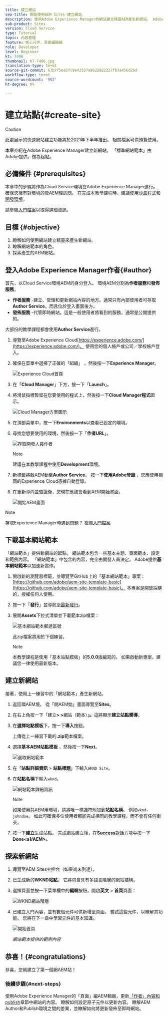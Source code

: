 ```yaml
---
title: 建立網站
seo-title: 開始使用AEM Sites-建立網站
description: 使用Adobe Experience Manager的網站建立精靈AEM產生新網站。 Adobe提供的「標準網站範本」是新網站的起點。
sub-product: Sites
version: Cloud Service
type: Tutorial
topic: 內容管理
feature: 核心元件，頁面編輯器
role: Developer
level: Beginner
kt: 7496
thumbnail: KT-7496.jpg
translation-type: tm+mt
source-git-commit: 67b7f5ee5fc9e42537a9622922327fb7a456d2bd
workflow-type: tm+mt
source-wordcount: '902'
ht-degree: 0%

---
```



# 建立站點{#create-site}

>[!CAUTION]
>
> 此處展示的快速網站建立功能將於2021年下半年推出。 相關檔案可供預覽使用。

本章介紹在Adobe Experience Manager建立新網站。 「標準網站範本」由Adobe提供，做為起點。

## 必備條件 {#prerequisites}

本章中的步驟將作為Cloud Service環境在Adobe Experience Manager進行。 確保您擁有對環境的管AEM理訪問。 在完成本教學課程時，建議使用[沙盒程式](https://experienceleague.adobe.com/docs/experience-manager-cloud-service/onboarding/getting-access/sandbox-programs/introduction-sandbox-programs.html)和[開發環境](https://experienceleague.adobe.com/docs/experience-manager-cloud-service/implementing/using-cloud-manager/manage-environments.html)。

請參閱[入門檔案](https://experienceleague.adobe.com/docs/experience-manager-cloud-service/onboarding/home.html)以取得詳細資訊。

## 目標 {#objective}

1. 瞭解如何使用網站建立精靈來產生新網站。
1. 瞭解網站範本的角色。
1. 探索產生的AEM網站。

## 登入Adobe Experience Manager作者{#author}

首先，以Cloud Service環境AEM的身分登入。 環境AEM分割為&#x200B;**作者服務**&#x200B;和&#x200B;**發佈服務**。

* **作者服務** -建立、管理和更新網站內容的地方。通常只有內部使用者可存取&#x200B;**Author Service**，而且位於登入畫面後方。
* **發佈服務** -代管即時網站。這是一般使用者將看到的服務，通常是公開提供的。

大部份的教學課程都會使用&#x200B;**Author Service**&#x200B;進行。

1. 導覽至Adobe Experience Cloud[https://experience.adobe.com/](https://experience.adobe.com/)。 使用您的個人帳戶或公司／學校帳戶登入。
1. 確保在菜單中選擇了正確的「組織」 ，然後按一下&#x200B;**Experience Manager**。

   ![Experience Cloud首頁](assets/create-site/experience-cloud-home-screen.png)

1. 在「**Cloud Manager**」下方，按一下「**Launch**」。
1. 將滑鼠指標暫留在您要使用的程式上，然後按一下&#x200B;**Cloud Manager程式**&#x200B;圖示。

   ![Cloud Manager方案圖示](assets/create-site/cloud-manager-program-icon.png)

1. 在頂部菜單中，按一下&#x200B;**Environments**&#x200B;以查看已設定的環境。

1. 尋找您想要使用的環境，然後按一下「**作者URL**」。

   ![存取開發人員作者](assets/create-site/access-dev-environment.png)

   >[!NOTE]
   >
   >建議在本教學課程中使用&#x200B;**Development**&#x200B;環境。

1. 新標籤將啟AEM動至&#x200B;**Author Service**。 按一下&#x200B;**使用Adobe登錄** ，您應使用相同的Experience Cloud憑據自動登錄。

1. 在重新導向並驗證後，您現在應該會看到AEM開始畫面。

   ![開始AEM畫面](assets/create-site/aem-start-screen.png)

>[!NOTE]
>
> 存取Experience Manager時遇到問題？ 檢閱[入門檔案](https://experienceleague.adobe.com/docs/experience-manager-cloud-service/onboarding/home.html)

## 下載基本網站範本

「網站範本」提供新網站的起點。 網站範本包含一些基本主題、頁面範本、設定和範例內容。 「網站範本」中包含的內容，完全由開發人員決定。 Adobe提供&#x200B;**基本網站範本**&#x200B;以加速新實作。

1. 開啟新的瀏覽器標籤，並導覽至GitHub上的「基本網站範本」專案：[https://github.com/adobe/aem-site-template-basic](https://github.com/adobe/aem-site-template-basic)。 本專案是開放採購的，授權任何人使用。
1. 按一下「**發行**」並導航至[最新發行](https://github.com/adobe/aem-site-template-basic/releases/latest)。
1. 展開&#x200B;**Assets**&#x200B;下拉式清單並下載範本zip檔案：

   ![基本網站範本郵遞區號](assets/create-site/template-basic-zip-file.png)

   此zip檔案將用於下個練習。

   >[!NOTE]
   >
   > 本教學課程是使用「基本站點模板」的&#x200B;**5.0.0**&#x200B;版編寫的。 如果啟動新專案，建議您一律使用最新版本。

## 建立新網站

接著，使用上一練習中的「網站範本」產生新網站。

1. 返回環AEM境。 從「開AEM始」畫面導覽至&#x200B;**Sites**。
1. 在右上角按一下「建立&#x200B;**> >**&#x200B;網站（範本）**」。**&#x200B;這將顯示&#x200B;**建立站點嚮導**。
1. 在&#x200B;**選擇站點模板**&#x200B;下，按一下&#x200B;**導入**&#x200B;按鈕。

   上傳從上一練習下載的&#x200B;**.zip**&#x200B;範本檔案。

1. 選擇&#x200B;**基本AEM站點模板** ，然後按一下&#x200B;**Next**。

   ![選取網站範本](assets/create-site/select-site-template.png)

1. 在「**站點詳細資訊** > **站點標題**」下輸入`WKND Site`。
1. 在&#x200B;**站點名稱**&#x200B;下輸入`wknd`。

   ![網站範本詳細資訊](assets/create-site/site-template-details.png)

   >[!NOTE]
   >
   > 如果使用共AEM用環境，請將唯一標識符附加到&#x200B;**站點名稱**。 例如`wknd-johndoe`。 如此可確保多位使用者都能完成相同的教學課程，而不會有任何衝突。

1. 按一下&#x200B;**建立**&#x200B;生成站點。 完成網站建立後，在&#x200B;**Success**&#x200B;對話方塊中按一下&#x200B;**Done&lt;a1/AEM>。**

## 探索新網站

1. 導覽至AEM Sites主控台（如果尚未到達）。
1. 已生成新的&#x200B;**WKND站點**。 它將包含具有多語言階層的網站結構。
1. 選擇頁面並按一下菜單欄中的&#x200B;**編輯**&#x200B;按鈕，開啟&#x200B;**英文** > **首頁**&#x200B;頁面：

   ![WKND網站階層](assets/create-site/wknd-site-starter-hierarchy.png)

1. 已建立入門內容，並有數個元件可供新增至頁面。 嘗試這些元件，以瞭解其功能。 您將在下一章中學習元件的基本知識。

   ![開始首頁](assets/create-site/start-home-page.png)

   *網站範本提供的範例內容*

## 恭喜！{#congratulations}

恭喜，您剛建立了第一個網AEM站！

### 後續步驟{#next-steps}

使用Adobe Experience Manager的「頁面」編AEM輯器，更新[「作者」內容和publish](author-content-publish.md)章節中網站的內容。 瞭解如何設定原子元件以更新內容。 瞭解AEM Author和Publish環境之間的差異，並瞭解如何將更新發佈至即時網站。
